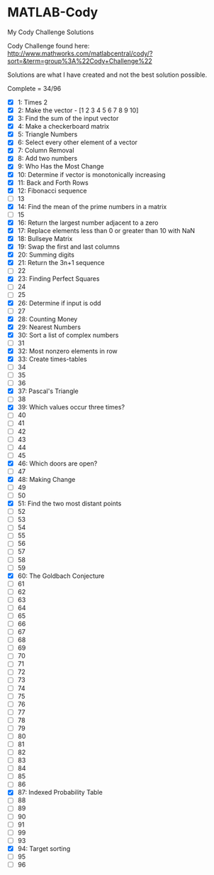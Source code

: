 MATLAB-Cody
===========

My Cody Challenge Solutions

Cody Challenge found here:
http://www.mathworks.com/matlabcentral/cody/?sort=&term=group%3A%22Cody+Challenge%22

Solutions are what I have created and not the best solution possible.

Complete = 34/96

 - [x] 1: Times 2
 - [x] 2: Make the vector  - [1 2 3 4 5 6 7 8 9 10]
 - [x] 3: Find the sum of the input vector
 - [x] 4: Make a checkerboard matrix
 - [x] 5: Triangle Numbers
 - [x] 6: Select every other element of a vector
 - [x] 7: Column Removal
 - [x] 8: Add two numbers
 - [x] 9: Who Has the Most Change
 - [x] 10: Determine if vector is monotonically increasing
 - [x] 11: Back and Forth Rows
 - [x] 12: Fibonacci sequence
 - [ ] 13
 - [x] 14: Find the mean of the prime numbers in a matrix
 - [ ] 15
 - [x] 16: Return the largest number adjacent to a zero
 - [x] 17: Replace elements less than 0 or greater than 10 with NaN
 - [x] 18: Bullseye Matrix
 - [x] 19: Swap the first and last columns
 - [x] 20: Summing digits
 - [x] 21: Return the 3n+1 sequence
 - [ ] 22
 - [x] 23: Finding Perfect Squares
 - [ ] 24
 - [ ] 25
 - [x] 26: Determine if input is odd
 - [ ] 27
 - [x] 28: Counting Money
 - [x] 29: Nearest Numbers
 - [x] 30: Sort a list of complex numbers
 - [ ] 31
 - [x] 32: Most nonzero elements in row
 - [x] 33: Create times-tables
 - [ ] 34
 - [ ] 35
 - [ ] 36
 - [x] 37: Pascal's Triangle
 - [ ] 38
 - [x] 39: Which values occur three times?
 - [ ] 40
 - [ ] 41
 - [ ] 42
 - [ ] 43
 - [ ] 44
 - [ ] 45
 - [x] 46: Which doors are open?
 - [ ] 47
 - [x] 48: Making Change
 - [ ] 49
 - [ ] 50
 - [x] 51: Find the two most distant points
 - [ ] 52
 - [ ] 53
 - [ ] 54
 - [ ] 55
 - [ ] 56
 - [ ] 57
 - [ ] 58
 - [ ] 59
 - [x] 60: The Goldbach Conjecture
 - [ ] 61
 - [ ] 62
 - [ ] 63
 - [ ] 64
 - [ ] 65
 - [ ] 66
 - [ ] 67
 - [ ] 68
 - [ ] 69
 - [ ] 70
 - [ ] 71
 - [ ] 72
 - [ ] 73
 - [ ] 74
 - [ ] 75
 - [ ] 76
 - [ ] 77
 - [ ] 78
 - [ ] 79
 - [ ] 80
 - [ ] 81
 - [ ] 82
 - [ ] 83
 - [ ] 84
 - [ ] 85
 - [ ] 86
 - [x] 87: Indexed Probability Table
 - [ ] 88
 - [ ] 89
 - [ ] 90
 - [ ] 91
 - [ ] 99
 - [ ] 93
 - [x] 94: Target sorting
 - [ ] 95
 - [ ] 96